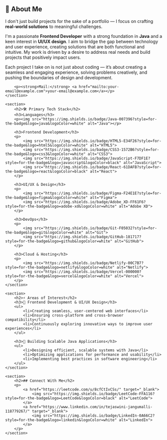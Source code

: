 <!DOCTYPE html>
<html lang="en">
<head>
    <meta charset="UTF-8">
    <meta name="viewport" content="width=device-width, initial-scale=1.0">
    <title>About Me - Jangumalli Tejaswini</title>
</head>
<body>
    <section>
        <h1>👋 About Me</h1>
        <p>I don't just build projects for the sake of a portfolio — I focus on crafting <strong>real-world solutions</strong> to meaningful challenges.</p>
        <p>I'm a passionate <strong>Frontend Developer</strong> with a strong foundation in <strong>Java</strong> and a keen interest in <strong>UI/UX design</strong>. I aim to bridge the gap between technology and user experience, creating solutions that are both functional and intuitive. My work is driven by a desire to address real needs and build projects that positively impact users.</p>
        <p>Each project I take on is not just about coding — it’s about creating a seamless and engaging experience, solving problems creatively, and pushing the boundaries of design and development.</p>
        
        <p><strong>Mail:</strong> <a href="mailto:your-email@example.com">your-email@example.com</a></p>
    </section>

    <section>
        <h2>🛠 Primary Tech Stack</h2>
        <h3>Languages</h3>
        <p><img src="https://img.shields.io/badge/Java-007396?style=for-the-badge&logo=java&logoColor=white" alt="Java"></p>

        <h3>Frontend Development</h3>
        <p>
            <img src="https://img.shields.io/badge/HTML5-E34F26?style=for-the-badge&logo=html5&logoColor=white" alt="HTML5">
            <img src="https://img.shields.io/badge/CSS3-1572B6?style=for-the-badge&logo=css3&logoColor=white" alt="CSS3">
            <img src="https://img.shields.io/badge/JavaScript-F7DF1E?style=for-the-badge&logo=javascript&logoColor=black" alt="JavaScript">
            <img src="https://img.shields.io/badge/React-61DAFB?style=for-the-badge&logo=react&logoColor=black" alt="React">
        </p>

        <h3>UI/UX & Design</h3>
        <p>
            <img src="https://img.shields.io/badge/Figma-F24E1E?style=for-the-badge&logo=figma&logoColor=white" alt="Figma">
            <img src="https://img.shields.io/badge/Adobe_XD-FF61F6?style=for-the-badge&logo=adobe-xd&logoColor=white" alt="Adobe XD">
        </p>

        <h3>DevOps</h3>
        <p>
            <img src="https://img.shields.io/badge/Git-F05032?style=for-the-badge&logo=git&logoColor=white" alt="Git">
            <img src="https://img.shields.io/badge/GitHub-181717?style=for-the-badge&logo=github&logoColor=white" alt="GitHub">
        </p>

        <h3>Cloud & Hosting</h3>
        <p>
            <img src="https://img.shields.io/badge/Netlify-00C7B7?style=for-the-badge&logo=netlify&logoColor=white" alt="Netlify">
            <img src="https://img.shields.io/badge/Vercel-000000?style=for-the-badge&logo=vercel&logoColor=white" alt="Vercel">
        </p>
    </section>

    <section>
        <h2>⚡ Areas of Interest</h2>
        <h3>🌟 Frontend Development & UI/UX Design</h3>
        <ul>
            <li>Creating seamless, user-centered web interfaces</li>
            <li>Ensuring cross-platform and cross-browser compatibility</li>
            <li>Continuously exploring innovative ways to improve user experiences</li>
        </ul>

        <h3>🌟 Building Scalable Java Applications</h3>
        <ul>
            <li>Designing efficient, scalable systems with Java</li>
            <li>Optimizing applications for performance and usability</li>
            <li>Implementing best practices in software engineering</li>
        </ul>
    </section>

    <section>
        <h2>## Connect With Me</h2>
        <p>
            <a href="https://leetcode.com/u/8cfCtIvCSs/" target="_blank">
                <img src="https://img.shields.io/badge/LeetCode-FFA116?style=for-the-badge&logo=LeetCode&logoColor=black" alt="LeetCode">
            </a>
            <a href="https://www.linkedin.com/in/tejaswini-jangumalli-118779267/" target="_blank">
                <img src="https://img.shields.io/badge/LinkedIn-0A66C2?style=for-the-badge&logo=linkedin&logoColor=white" alt="LinkedIn">
            </a>
        </p>
    </section>
</body>
</html>
